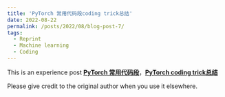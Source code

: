 ```yaml
---
title: 'PyTorch 常用代码段coding trick总结'
date: 2022-08-22
permalink: /posts/2022/08/blog-post-7/
tags:
  - Reprint
  - Machine learning
  - Coding
---
```


This is an experience post [**PyTorch 常用代码段**](https://zhuanlan.zhihu.com/p/419063125?utm_medium=social&utm_oi=621593548022353920)，[**PyTorch coding trick总结**]([https://zhuanlan.zhihu.com/p/419063125?utm_medium=social&utm_oi=621593548022353920](https://zhuanlan.zhihu.com/p/76459295))

Please give credit to the original author when you use it elsewhere.

